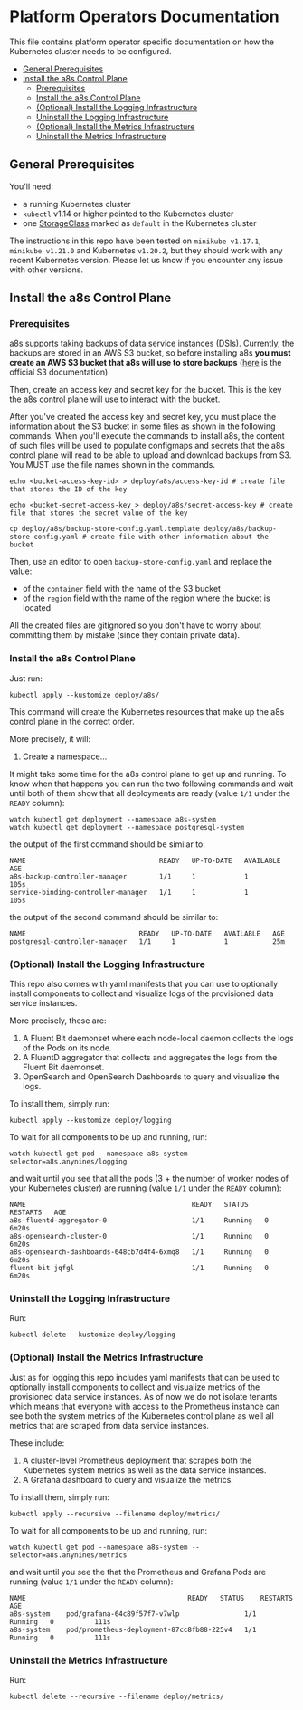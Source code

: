 # Platform Operators Documentation

This file contains platform operator specific documentation on how the Kubernetes cluster needs
to be configured.

- [General Prerequisites](#general-prerequisites)
- [Install the a8s Control Plane ](#install-the-a8s-control-plane-for-platform-operators)
  - [Prerequisites](#prerequisites)
  - [Install the a8s Control Plane](#install-the-a8s-control-plane)
  - [(Optional) Install the Logging Infrastructure](#optional-install-the-logging-infrastructure)
  - [Uninstall the Logging Infrastructure](#uninstall-the-logging-infrastructure)
  - [(Optional) Install the Metrics Infrastructure](#optional-install-the-metrics-infrastructure)
  - [Uninstall the Metrics Infrastructure](#uninstall-the-metrics-infrastructure)

## General Prerequisites

You'll need:

- a running Kubernetes cluster
- `kubectl` v1.14 or higher pointed to the Kubernetes cluster
- one [StorageClass][storage-class] marked as `default` in the Kubernetes cluster

The instructions in this repo have been tested on `minikube v1.17.1`, `minikube v1.21.0` and
Kubernetes `v1.20.2`, but they should work with any recent Kubernetes version. Please let us
know if you encounter any issue with other versions.

## Install the a8s Control Plane

### Prerequisites

a8s supports taking backups of data service instances (DSIs). Currently, the backups are stored in
an AWS S3 bucket, so before installing a8s **you must create an AWS S3 bucket that a8s will use to
store backups** ([here][s3-bucket-creation] is the official S3 documentation).

Then, create an access key and secret key for the bucket. This is the key the a8s control plane
will use to interact with the bucket.

After you've created the access key and secret key, you must place the information about the S3
bucket in some files as shown in the following commands. When you'll execute the commands to install
a8s, the content of such files will be used to populate configmaps and secrets that the a8s control
plane will read to be able to upload and download backups from S3. You MUST use the file names shown
in the commands.

```shell
echo <bucket-access-key-id> > deploy/a8s/access-key-id # create file that stores the ID of the key

echo <bucket-secret-access-key > deploy/a8s/secret-access-key # create file that stores the secret value of the key

cp deploy/a8s/backup-store-config.yaml.template deploy/a8s/backup-store-config.yaml # create file with other information about the bucket
```

Then, use an editor to open `backup-store-config.yaml` and replace the value:

- of the `container` field with the name of the S3 bucket
- of the `region` field with the name of the region where the bucket is located

All the created files are gitignored so you don't have to worry about committing them by mistake
(since they contain private data).

### Install the a8s Control Plane

Just run:

```shell
kubectl apply --kustomize deploy/a8s/
```

This command will create the Kubernetes resources that make up the a8s control plane in the correct
order.

More precisely, it will:

1. Create a namespace...

It might take some time for the a8s control plane to get up and running. To know when that happens
you can run the two following commands and wait until both of them show that all deployments
are ready (value `1/1` under the `READY` column):

```shell
watch kubectl get deployment --namespace a8s-system
watch kubectl get deployment --namespace postgresql-system
```

the output of the first command should be similar to:

```shell
NAME                                 READY   UP-TO-DATE   AVAILABLE   AGE
a8s-backup-controller-manager        1/1     1            1           105s
service-binding-controller-manager   1/1     1            1           105s
```

the output of the second command should be similar to:

```shell
NAME                            READY   UP-TO-DATE   AVAILABLE   AGE
postgresql-controller-manager   1/1     1            1           25m
```

### (Optional) Install the Logging Infrastructure

This repo also comes with yaml manifests that you can use to optionally install components to
collect and visualize logs of the provisioned data service instances.

More precisely, these are:

1. A Fluent Bit daemonset where each node-local daemon collects the logs of the Pods on its node.
2. A FluentD aggregator that collects and aggregates the logs from the Fluent Bit daemonset.
3. OpenSearch and OpenSearch Dashboards to query and visualize the logs.

To install them, simply run:

```shell
kubectl apply --kustomize deploy/logging
```

To wait for all components to be up and running, run:

```shell
watch kubectl get pod --namespace a8s-system --selector=a8s.anynines/logging
```

and wait until you see that all the pods (3 + the number of worker nodes of your Kubernetes cluster)
are running (value `1/1` under the `READY` column):

```shell
NAME                                         READY   STATUS    RESTARTS   AGE
a8s-fluentd-aggregator-0                     1/1     Running   0          6m20s
a8s-opensearch-cluster-0                     1/1     Running   0          6m20s
a8s-opensearch-dashboards-648cb7d4f4-6xmq8   1/1     Running   0          6m20s
fluent-bit-jqfgl                             1/1     Running   0          6m20s
```

### Uninstall the Logging Infrastructure

Run:

```shell
kubectl delete --kustomize deploy/logging
```

### (Optional) Install the Metrics Infrastructure

Just as for logging this repo includes yaml manifests that can be used to optionally install
components to collect and visualize metrics of the provisioned data service instances. As of
now we do not isolate tenants which means that everyone with access to the Prometheus instance
can see both the system metrics of the Kubernetes control plane as well all metrics that are
scraped from data service instances.

These include:

1. A cluster-level Prometheus deployment that scrapes both the Kubernetes system metrics
   as well as the data service instances.
2. A Grafana dashboard to query and visualize the metrics.

To install them, simply run:

```shell
kubectl apply --recursive --filename deploy/metrics/
```

To wait for all components to be up and running, run:

```shell
watch kubectl get pod --namespace a8s-system --selector=a8s.anynines/metrics
```

and wait until you see the that the Prometheus and Grafana Pods are running
(value `1/1` under the `READY` column):

```shell
NAME                                        READY   STATUS    RESTARTS   AGE
a8s-system    pod/grafana-64c89f57f7-v7wlp                1/1     Running   0          111s
a8s-system    pod/prometheus-deployment-87cc8fb88-225v4   1/1     Running   0          111s
```

### Uninstall the Metrics Infrastructure

Run:

```shell
kubectl delete --recursive --filename deploy/metrics/
```

[storage-class]: https://kubernetes.io/docs/concepts/storage/storage-classes/
[s3-bucket-creation]: https://docs.aws.amazon.com/AmazonS3/latest/userguide/create-bucket-overview.html
[mount-secret-in-env-vars]: https://kubernetes.io/docs/concepts/configuration/secret/#using-secrets-as-environment-variables
[mount-secret-in-volume]: https://kubernetes.io/docs/concepts/configuration/secret/#using-secrets-as-files-from-a-pod
[kubernetes-ingress]: https://kubernetes.io/docs/concepts/services-networking/ingress/
[kubernetes-port-forwarding]: https://kubernetes.io/docs/tasks/access-application-cluster/port-forward-access-application-cluster/
